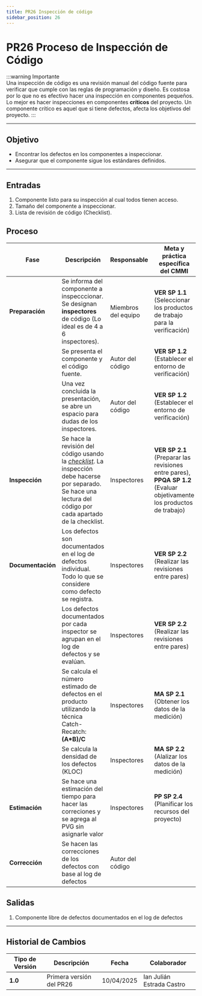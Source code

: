 ```yaml
---
title: PR26 Inspección de código
sidebar_position: 26
---
```


# PR26 Proceso de Inspección de Código

:::warning Importante  
Una inspección de código es una revisión manual del código fuente para verificar que cumple con las reglas de programación y diseño. Es costosa por lo que no es efectivo hacer una inspección en componentes pequeños. Lo mejor es hacer inspecciones en componentes **críticos** del proyecto. Un componente crítico es aquel que si tiene defectos, afecta los objetivos del proyecto.
:::

---

## Objetivo

- Encontrar los defectos en los componentes a inspeccionar.
- Asegurar que el componente sigue los estándares definidos.

---

## Entradas
1. Componente listo para su inspección al cual todos tienen acceso.
2. Tamaño del componente a inspeccionar.
3. Lista de revisión de código (Checklist).

## Proceso

| Fase              | Descripción    | Responsable             | Meta y práctica específica del CMMI    |
| ----------------- | -------------- | ----------------------- | -------------------------------------- |
| **Preparación**   | Se informa del componente a inspecccionar. Se designan **inspectores** de código (Lo ideal es de 4 a 6 inspectores). | Miembros del equipo | **VER SP 1.1** (Seleccionar los productos de trabajo para la verificación) |
|                   | Se presenta el componente y el código fuente. | Autor del código | **VER SP 1.2** (Establecer el entorno de verificación) |
|                   | Una vez concluida la presentación, se abre un espacio para dudas de los inspectores. | Autor del código | **VER SP 1.2** (Establecer el entorno de verificación) |
| **Inspección**    | Se hace la revisión del código usando la <u>_[checklist](/docs/standards/Revision-de-codigo)_</u>. La inspección debe hacerse por separado. Se hace una lectura del código por cada apartado de la checklist. | Inspectores | **VER SP 2.1** (Preparar las revisiones entre pares), **PPQA SP 1.2** (Evaluar objetivamente los productos de trabajo) |
| **Documentación** | Los defectos son documentados en el log de defectos individual. Todo lo que se considere como defecto se registra. | Inspectores | **VER SP 2.2** (Realizar las revisiones entre pares) |
|                   | Los defectos documentados por cada inspector se agrupan en el log de defectos y se evalúan. | Inspectores | **VER SP 2.2** (Realizar las revisiones entre pares) |
|                   | Se calcula el número estimado de defectos en el producto utilizando la técnica Catch-Recatch: **(A*B)/C** | Inspectores | **MA SP 2.1** (Obtener los datos de la medición) |
|                   | Se calcula la densidad de los defectos (KLOC) | Inspectores |  **MA SP 2.2** (Alalizar los datos de la medición) |
| **Estimación**    | Se hace una estimación del tiempo para hacer las correciones y se agrega al PVG sin asignarle valor | Inspectores | **PP SP 2.4** (Planificar los recursos del proyecto) |
| **Corrección**    | Se hacen las correcciones de los defectos con base al log de defectos | Autor del código | |

## Salidas

1. Componente libre de defectos documentados en el log de defectos

---

## Historial de Cambios

| **Tipo de Versión** | **Descripción**                               | **Fecha**  | **Colaborador**           |
| ------------------- | --------------------------------------------- | ---------- | ------------------------- |
| **1.0**             | Primera versión del PR26                      | 10/04/2025 | Ian Julián Estrada Castro |
